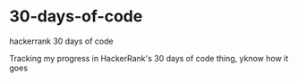 # 30-days-of-code
hackerrank 30 days of code

Tracking my progress in HackerRank's 30 days of code thing, yknow how it goes

